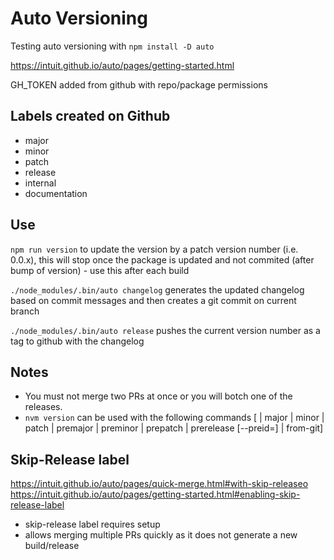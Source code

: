 # Auto Versioning

Testing auto versioning with `npm install -D auto`

https://intuit.github.io/auto/pages/getting-started.html


GH_TOKEN added from github with repo/package permissions

## Labels created on Github

 - major
 - minor 
 - patch 
 - release 
 - internal
 - documentation


## Use

`npm run version` to update the version by a patch version number (i.e. 0.0.x), this will stop once the package is updated and not commited (after bump of version)
	- use this after each build

`./node_modules/.bin/auto changelog` generates the updated changelog based on commit messages and then creates a git commit on current branch

`./node_modules/.bin/auto release` pushes the current version number as a tag to github with the changelog


## Notes

 - You must not merge two PRs at once or you will botch one of the releases.
 - `nvm version` can be used with the following commands
		[<newversion> | major | minor | patch | premajor | preminor | prepatch | prerelease [--preid=<prerelease-id>] | from-git]

## Skip-Release label
https://intuit.github.io/auto/pages/quick-merge.html#with-skip-releaseo  
https://intuit.github.io/auto/pages/getting-started.html#enabling-skip-release-label  

 - skip-release label requires setup
 - allows merging multiple PRs quickly as it does not generate a new build/release


